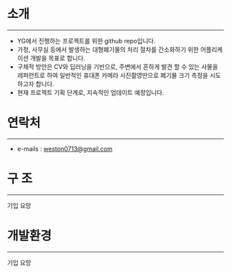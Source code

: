 # 소개

---

- YG에서 진행하는 프로젝트를 위한 github repo입니다.
- 가정, 사무실 등에서 발생하는 대형폐기물의 처리 절차를 간소화하기 위한 어플리케이션 개발을 목표로 합니다.
- 구체적 방안은 CV와 딥러닝을 기반으로, 주변에서 흔하게 발견 할 수 있는 사물을 레퍼런트로 하여 일반적인 휴대폰 카메라 사진촬영만으로 폐기물 크기 측정을 시도하고자 합니다.
- 현재 프로젝트 기획 단계로, 지속적인 업데이트 예정입니다.

# 연락처

---

- e-mails : weston0713@gmail.com

# 구  조

---

기입 요망

# 개발환경

---

기입 요망
